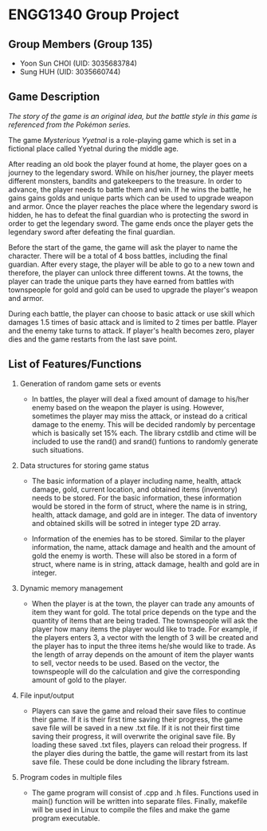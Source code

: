 # ENGG1340 Group Project
## Group Members (Group 135)
- Yoon Sun CHOI (UID: 3035683784)
- Sung HUH (UID: 3035660744)

## Game Description
*The story of the game is an original idea, but the battle style in this game is referenced from the Pokémon series.*

The game *Mysterious Yyetnal* is a role-playing game which is set in a fictional place called Yyetnal during the middle age.

After reading an old book the player found at home, the player goes on a journey to the legendary sword. While on his/her journey, the player meets different monsters, bandits and gatekeepers to the treasure. In order to advance, the player needs to battle them and win. If he wins the battle, he gains gains golds and unique parts which can be used to upgrade weapon and armor. Once the player reaches the place where the legendary sword is hidden, he has to defeat the final guardian who is protecting the sword in order to get the legendary sword. The game ends once the player gets the legendary sword after defeating the final guardian.

Before the start of the game, the game will ask the player to name the character. There will be a total of 4 boss battles, including the final guardian. After every stage, the player will be able to go to a new town and therefore, the player can unlock three different towns. At the towns, the player can trade the unique parts they have earned from battles with townspeople for gold and gold can be used to upgrade the player's weapon and armor.

During each battle, the player can choose to basic attack or use skill which damages 1.5 times of basic attack and is limited to 2 times per battle. Player and the enemy take turns to attack. If player's health becomes zero, player dies and the game restarts from the last save point.  

## List of Features/Functions
1. Generation of random game sets or events
   - In battles, the player will deal a fixed amount of damage to his/her enemy based on the weapon the player is using. However, sometimes the player may miss the attack, or instead do a critical damage to the enemy. This will be decided randomly by percentage which is basically set 15% each. The library cstdlib and ctime will be included to use the rand() and srand() funtions to randomly generate such situations.

2. Data structures for storing game status
   - The basic information of a player including name, health, attack damage, gold, current location, and obtained items (inventory) needs to be stored. For the basic information, these information would be stored in the form of struct, where the name is in string, health, attack damage, and gold are in integer. The data of inventory and obtained skills will be sotred in integer type 2D array.
   
   - Information of the enemies has to be stored. Similar to the player information, the name, attack damage and health and the amount of gold the enemy is worth. These will also be stored in a form of struct, where name is in string, attack damage, health and gold are in integer.
   
3. Dynamic memory management
   - When the player is at the town, the player can trade any amounts of item they want for gold. The total price depends on the type and the quantity of items that are being traded. The townspeople will ask the player how many items the player would like to trade. For example, if the players enters 3, a vector with the length of 3 will be created and the player has to input the three items he/she would like to trade. As the length of array depends on the amount of item the player wants to sell, vector needs to be used. Based on the vector, the townspeople will do the calculation and give the corresponding amount of gold to the player.
   
4. File input/output
   - Players can save the game and reload their save files to continue their game. If it is their first time saving their progress, the game save file will be saved in a new .txt file. If it is not their first time saving their progress, it will overwrite the original save file. By loading these saved .txt files, players can reload their progress. If the player dies during the battle, the game will restart from its last save file. These could be done including the library fstream. 

5. Program codes in multiple files
   - The game program will consist of .cpp and .h files. Functions used in main() function will be written into separate files. Finally, makefile will be used in Linux to compile the files and make the game program executable.
